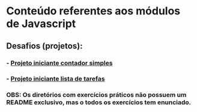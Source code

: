 # Conteúdo referentes aos módulos de Javascript

## Desafios (projetos):

### - [Projeto iniciante contador simples](https://github.com/renanslopes/bootcamp_dio_geracao_tech_unimed_bh/tree/main/javascript/contador)
### - [Projeto iniciante lista de tarefas](https://github.com/renanslopes/bootcamp_dio_geracao_tech_unimed_bh/tree/main/javascript/to_do_list)

### OBS: Os diretórios com exercícios práticos não possuem um README exclusivo, mas o todos os exercícios tem enunciado.